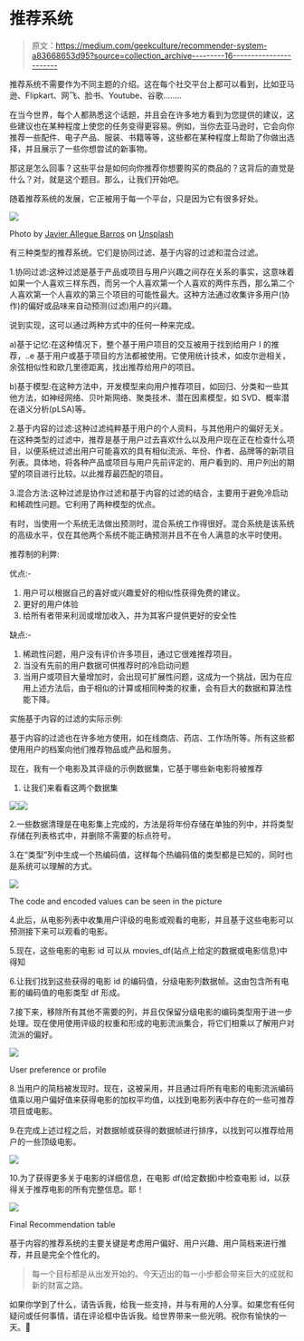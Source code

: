 # 推荐系统

> 原文：<https://medium.com/geekculture/recommender-system-a83668653d95?source=collection_archive---------16----------------------->

推荐系统不需要作为不同主题的介绍。这在每个社交平台上都可以看到，比如亚马逊、Flipkart、网飞、脸书、Youtube、谷歌……..

在当今世界，每个人都熟悉这个话题，并且会在许多地方看到为您提供的建议，这些建议也在某种程度上使您的任务变得更容易。例如，当你去亚马逊时，它会向你推荐一些配件、电子产品、服装、书籍等等，这些都在某种程度上帮助了你做出选择，并且展示了一些你想尝试的新事物。

那这是怎么回事？这些平台是如何向你推荐你想要购买的商品的？这背后的直觉是什么？对，就是这个题目。那么，让我们开始吧。

随着推荐系统的发展，它正被用于每一个平台，只是因为它有很多好处。

![](img/54746802a44bc19889364e80f803e9d3.png)

Photo by [Javier Allegue Barros](https://unsplash.com/@soymeraki?utm_source=medium&utm_medium=referral) on [Unsplash](https://unsplash.com?utm_source=medium&utm_medium=referral)

有三种类型的推荐系统。它们是协同过滤、基于内容的过滤和混合过滤。

1.协同过滤:这种过滤是基于产品或项目与用户兴趣之间存在关系的事实，这意味着如果一个人喜欢三样东西，而另一个人喜欢第一个人喜欢的两件东西，那么第二个人喜欢第一个人喜欢的第三个项目的可能性最大。这种方法通过收集许多用户(协作)的偏好或品味来自动预测(过滤)用户的兴趣。

说到实现，这可以通过两种方式中的任何一种来完成。

a)基于记忆:在这种情况下，整个基于用户项目的交互被用于找到给用户 I 的推荐，..e 基于用户或基于项目的方法都被使用。它使用统计技术，如皮尔逊相关，余弦相似性和欧几里德距离，找出推荐给用户的项目。

b)基于模型:在这种方法中，开发模型来向用户推荐项目，如回归、分类和一些其他方法，如神经网络、贝叶斯网络、聚类技术、潜在因素模型，如 SVD、概率潜在语义分析(pLSA)等。

2.基于内容的过滤:这种过滤纯粹基于用户的个人资料，与其他用户的偏好无关。在这种类型的过滤中，推荐是基于用户过去喜欢什么以及用户现在正在检查什么项目，以便系统过滤出用户可能喜欢的具有相似流派、年份、作者、品牌等的新项目列表。具体地，将各种产品或项目与用户先前评定的、用户看到的、用户列出的期望的项目进行比较。以此推荐最匹配的项目。

3.混合方法:这种过滤是协作过滤和基于内容的过滤的结合，主要用于避免冷启动和稀疏性问题。它利用了两种模型的优点。

有时，当使用一个系统无法做出预测时，混合系统工作得很好。混合系统是该系统的高级水平，仅在其他两个系统不能正确预测并且不在令人满意的水平时使用。

推荐制的利弊:

优点:-

1.  用户可以根据自己的喜好或兴趣爱好的相似性获得免费的建议。
2.  更好的用户体验
3.  给所有者带来利润或增加收入，并为其客户提供更好的安全性

缺点:-

1.  稀疏性问题，用户没有评价许多项目，通过它很难推荐项目。
2.  当没有先前的用户数据可供推荐时的冷启动问题
3.  当用户或项目大量增加时，会出现可扩展性问题，这成为一个挑战，因为在应用上述方法后，由于相似的计算或相同种类的权重，会有巨大的数据和算法性能下降。

实施基于内容的过滤的实际示例:

基于内容的过滤也在许多地方使用，如在线商店、药店、工作场所等。所有这些都使用用户的档案向他们推荐物品或产品和服务。

现在，我有一个电影及其评级的示例数据集，它基于哪些新电影将被推荐

1.  让我们来看看这两个数据集

![](img/a591766c527fae11d216312f8d572f8a.png)![](img/b64234f6f016ffe0676fbafe6d89a67d.png)

2.一些数据清理是在电影集上完成的，方法是将年份存储在单独的列中，并将类型存储在列表格式中，并删除不需要的标点符号。

3.在“类型”列中生成一个热编码值，这样每个热编码值的类型都是已知的，同时也是系统可以理解的方式。

![](img/5004efb8db7fd1a434c530dae85b2e06.png)

The code and encoded values can be seen in the picture

4.此后，从电影列表中收集用户评级的电影或观看的电影，并且基于这些电影可以预测接下来可以观看的电影。

5.现在，这些电影的电影 id 可以从 movies_df(站点上给定的数据或电影信息)中得知

6.让我们找到这些获得的电影 id 的编码值，分级电影列数据帧。这由包含所有电影的编码值的电影类型 df 形成。

7.接下来，移除所有其他不需要的列，并且仅保留分级电影的编码类型用于进一步处理。现在使用使用评级的权重和形成的电影流派集合，将它们相乘以了解用户对流派的偏好。

![](img/3b26f3f5f6f30803ce94cfd8a2a917cb.png)

User preference or profile

8.当用户的简档被发现时。现在，这被采用，并且通过将所有电影的电影流派编码值乘以用户偏好值来获得电影的加权平均值，以找到电影列表中存在的一些可推荐项目或电影。

9.在完成上述过程之后，对数据帧或获得的数据帧进行排序，以找到可以推荐给用户的一些顶级电影。

![](img/8288c4eba80e046be5a9a3435db8550f.png)

10.为了获得更多关于电影的详细信息，在电影 df(给定数据)中检查电影 id，以获得关于推荐电影的所有完整信息。耶！

![](img/d5a2b12f86bc6b6de2db1ede1df4c3f3.png)

Final Recommendation table

基于内容的推荐系统的主要关键是考虑用户偏好、用户兴趣、用户简档来进行推荐，并且是完全个性化的。

> 每一个目标都是从出发开始的。今天迈出的每一小步都会带来巨大的成就和新的财富之路。

如果你学到了什么，请告诉我，给我一些支持，并与有用的人分享。如果您有任何疑问或任何事情，请在评论框中告诉我。给世界带来一些光明。祝你有愉快的一天。🥰